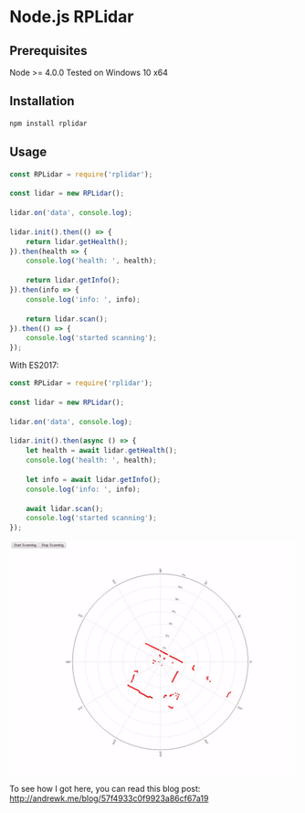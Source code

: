# Node.js RPLidar

## Prerequisites

Node >= 4.0.0
Tested on Windows 10 x64

## Installation

```bash
npm install rplidar
```

## Usage

```js
const RPLidar = require('rplidar');

const lidar = new RPLidar();

lidar.on('data', console.log);

lidar.init().then(() => {
    return lidar.getHealth();
}).then(health => {
    console.log('health: ', health);

    return lidar.getInfo();
}).then(info => {
    console.log('info: ', info);

    return lidar.scan();
}).then(() => {
    console.log('started scanning');
});
```

With ES2017:

```js
const RPLidar = require('rplidar');

const lidar = new RPLidar();

lidar.on('data', console.log);

lidar.init().then(async () => {
    let health = await lidar.getHealth();
    console.log('health: ', health);
    
    let info = await lidar.getInfo();
    console.log('info: ', info);
    
    await lidar.scan();
    console.log('started scanning');
});
```

![screenshot](examples/improved-websocket-demo/screenshot.jpg)

To see how I got here, you can read this blog post: http://andrewk.me/blog/57f4933c0f9923a86cf67a19
